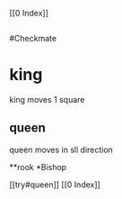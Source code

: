 [[0 Index]]

```table-of-contents
```


#Checkmate 

# king
king moves 1 square

## queen
queen moves in sll direction


**rook
*Bishop

[[try#queen]]
[[0 Index]]


